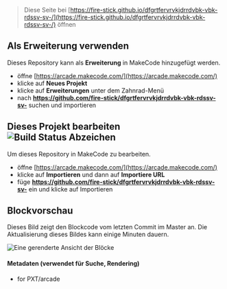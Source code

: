  


> Diese Seite bei [https://fire-stick.github.io/dfgrtfervrvkjdrrdvbk-vbk-rdssv-sv-/](https://fire-stick.github.io/dfgrtfervrvkjdrrdvbk-vbk-rdssv-sv-/) öffnen

## Als Erweiterung verwenden

Dieses Repository kann als **Erweiterung** in MakeCode hinzugefügt werden.

* öffne [https://arcade.makecode.com/](https://arcade.makecode.com/)
* klicke auf **Neues Projekt**
* klicke auf **Erweiterungen** unter dem Zahnrad-Menü
* nach **https://github.com/fire-stick/dfgrtfervrvkjdrrdvbk-vbk-rdssv-sv-** suchen und importieren

## Dieses Projekt bearbeiten ![Build Status Abzeichen](https://github.com/fire-stick/dfgrtfervrvkjdrrdvbk-vbk-rdssv-sv-/workflows/MakeCode/badge.svg)

Um dieses Repository in MakeCode zu bearbeiten.

* öffne [https://arcade.makecode.com/](https://arcade.makecode.com/)
* klicke auf **Importieren** und dann auf **Importiere URL**
* füge **https://github.com/fire-stick/dfgrtfervrvkjdrrdvbk-vbk-rdssv-sv-** ein und klicke auf Importieren

## Blockvorschau

Dieses Bild zeigt den Blockcode vom letzten Commit im Master an.
Die Aktualisierung dieses Bildes kann einige Minuten dauern.

![Eine gerenderte Ansicht der Blöcke](https://github.com/fire-stick/dfgrtfervrvkjdrrdvbk-vbk-rdssv-sv-/raw/master/.github/makecode/blocks.png)

#### Metadaten (verwendet für Suche, Rendering)

* for PXT/arcade
<script src="https://makecode.com/gh-pages-embed.js"></script><script>makeCodeRender("{{ site.makecode.home_url }}", "{{ site.github.owner_name }}/{{ site.github.repository_name }}");</script>
